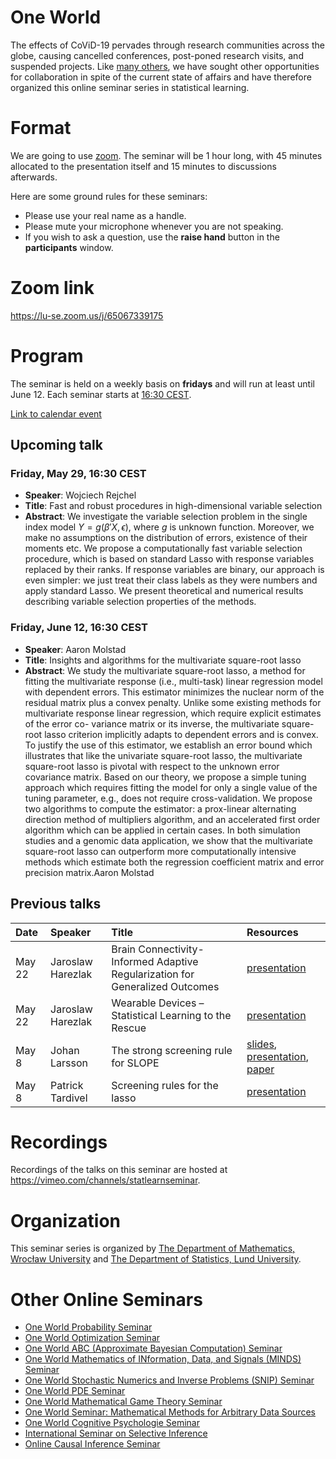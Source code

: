 <script type="text/x-mathjax-config">
  MathJax.Hub.Config({
    tex2jax: {
      inlineMath: [ ['$','$'], ["\\(","\\)"] ],
      processEscapes: true
    }
  });
</script>
<script
  type="text/javascript"
  charset="utf-8"
  src="https://cdn.mathjax.org/mathjax/latest/MathJax.js?config=TeX-AMS-MML_HTMLorMML"
>
</script>
<script
  type="text/javascript"
  charset="utf-8"
  src="https://vincenttam.github.io/javascripts/MathJaxLocal.js"
>
</script>

# One World

The effects of CoViD-19 pervades through research communities across the globe,
causing cancelled conferences, post-poned research visits, and suspended
projects. Like [many others](#other-one-world-seminars), we have sought 
other opportunities for collaboration in spite of the current state of
affairs and have therefore organized this online seminar 
series in statistical learning.

# Format

We are going to use [zoom](https://zoom.us/). The seminar will be 1 hour
long, with 45 minutes allocated to the presentation itself and 15 minutes to
discussions afterwards. 

Here are some ground rules for these seminars:

- Please use your real name as a handle.
- Please mute your microphone whenever you are not speaking.
- If you wish to ask a question, use the **raise hand** button in the
  **participants** window.

# Zoom link

<https://lu-se.zoom.us/j/65067339175>

# Program

The seminar is held on a weekly basis on **fridays** and will run
at least until June 12. Each seminar starts at
[16:30 CEST](https://www.thetimezoneconverter.com/?t=16%3A30%20pm&tz=Warsaw&).

[Link to calendar event](https://lu-se.zoom.us/meeting/u5Etce6rrTIrHdGmDxIUKT33_HsILcrt6Tui/ics?icsToken=98tyKu-trj0tGdecsR6CR_MMAo_oKOnztlhcgqd6kTv9KhV4VlClCcpRG558AsyG)

## Upcoming talk

### Friday, May 29, 16:30 CEST

- **Speaker**: Wojciech Rejchel
- **Title**: Fast and robust procedures in high-dimensional variable selection
- **Abstract**: We investigate the variable selection problem in the single 
   index model $Y=g(\beta'X,\epsilon)$, where $g$ is unknown function. Moreover,
   we make no assumptions on the distribution of errors, existence of their
   moments etc. We propose a computationally fast variable selection procedure,
   which is based on standard Lasso with response variables replaced by their
   ranks. If response variables are binary, our approach is  even simpler: we 
   just treat their class labels as they were numbers and apply standard Lasso. 
   We present theoretical and numerical results describing variable selection 
   properties of the methods.

### Friday, June 12, 16:30 CEST

- **Speaker**: Aaron Molstad
- **Title**: Insights and algorithms for the multivariate square-root lasso
- **Abstract**: We study the multivariate square-root lasso, a method for 
  fitting the multivariate response (i.e., multi-task) linear regression 
  model with dependent errors. This estimator minimizes the nuclear norm of the 
  residual matrix plus a convex penalty. Unlike some existing methods for 
  multivariate response linear regression, which require explicit estimates of
  the error co- variance matrix or its inverse, the multivariate square-root 
  lasso criterion implicitly adapts to dependent errors and is convex. To
  justify the use of this estimator, we establish an error bound which 
  illustrates that like the univariate square-root lasso, the multivariate
  square-root lasso is pivotal with respect to the unknown error covariance
  matrix. Based on our theory, we propose a simple tuning approach which 
  requires fitting the model for only a single value of the tuning parameter,
  e.g., does not require cross-validation. We propose two algorithms to compute
  the estimator: a prox-linear alternating direction method of multipliers 
  algorithm, and an accelerated first order algorithm which can be applied in
  certain cases. In both simulation studies and a genomic data application, we 
  show that the multivariate square-root lasso can outperform more 
  computationally intensive methods which estimate both the regression 
  coefficient matrix and error precision matrix.Aaron Molstad

## Previous talks

| Date   | Speaker           | Title                                                                        | Resources                                                                                                                       |
| :----- | :---------------- | :--------------------------------------------------------------------------- | :------------------------------------------------------------------------------------------------------------------------------ |
| May 22 | Jaroslaw Harezlak | Brain Connectivity-Informed Adaptive Regularization for Generalized Outcomes | [presentation](https://vimeo.com/421641945)                                                                                     |
| May 22 | Jaroslaw Harezlak | Wearable Devices – Statistical Learning to the Rescue                        | [presentation](https://vimeo.com/421640615)                                                                                     |
| May 8  | Johan Larsson     | The strong screening rule for SLOPE                                          | [slides](slides\200508-johanlarsson.pdf), [presentation](https://vimeo.com/416633997), [paper](http://arxiv.org/abs/2005.03730) |
| May 8  | Patrick Tardivel  | Screening rules for the lasso                                                | [presentation](https://vimeo.com/416630058)                                                                                     |


# Recordings

Recordings of the talks on this seminar are hosted at
<https://vimeo.com/channels/statlearnseminar>.

# Organization

This seminar series is organized by 
[The Department of Mathematics, Wrocław University](https://www.math.uni.wroc.pl) and 
[The Department of Statistics, Lund University](https://stat.lu.se).

# Other Online Seminars

- [One World Probability Seminar](https://www.wim.uni-mannheim.de/doering/one-world/)
- [One World Optimization Seminar](https://owos.univie.ac.at/)
- [One World ABC (Approximate Bayesian Computation) Seminar](https://warwick.ac.uk/fac/sci/statistics/news/upcoming-seminars/abcworldseminar)
- [One World Mathematics of INformation, Data, and Signals (MINDS) Seminar](https://sites.google.com/view/minds-seminar/home)
- [One World Stochastic Numerics and Inverse Problems (SNIP) Seminar](https://www.icms.org.uk/V_SNIPS.php)
- [One World PDE Seminar](https://people.bath.ac.uk/mw2319/owpde/)
- [One World Mathematical Game Theory Seminar](https://gametheorynetwork.com/one-world-game-theory-seminar/)
- [One World Seminar: Mathematical Methods for Arbitrary Data Sources](http://www.nonlocal-methods.eu/oneworld/)
- [One World Cognitive Psychologie Seminar](https://www.sowi.uni-mannheim.de/en/erdfelder/research/one-world-cps/)
- [International Seminar on Selective Inference](https://www.selectiveinferenceseminar.com)
- [Online Causal Inference Seminar](https://sites.google.com/view/ocis/home)

